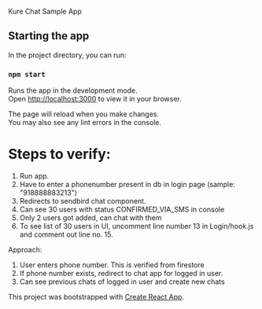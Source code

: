 Kure Chat Sample App

## Starting the app

In the project directory, you can run:

### `npm start`

Runs the app in the development mode.\
Open [http://localhost:3000](http://localhost:3000) to view it in your browser.

The page will reload when you make changes.\
You may also see any lint errors in the console.


# Steps to verify:
1. Run app.
2. Have to enter a phonenumber present in db in login page (sample: "918888883213")
3. Redirects to sendbird chat component.
4. Can see 30 users with status CONFIRMED_VIA_SMS in console
5. Only 2 users got added, can chat with them
6. To see list of 30 users in UI, uncomment line number 13 in Login/hook.js and comment out line no. 15.

Approach:
1. User enters phone number. This is verified from firestore
2. If phone number exists, redirect to chat app for logged in user.
2. Can see previous chats of logged in user and create new chats



This project was bootstrapped with [Create React App](https://github.com/facebook/create-react-app).
